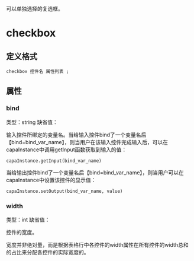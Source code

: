 可以单独选择的复选框。

# checkbox

## 定义格式

	checkbox 控件名 属性列表 ;

## 属性

### bind
类型：string
缺省值：

输入控件所绑定的变量名。当给输入控件bind了一个变量名后【bind=bind_var_name】，则当用户在该输入控件完成输入后，可以在capaInstance中调用getInput函数获取到输入的值：

	capaInstance.getInput(bind_var_name)

当给输出控件bind了一个变量名后【bind=bind_var_name】，则当用户可以在capaInstance中设置该控件的显示值：

	capaInstance.setOutput(bind_var_name, value)

### width
类型：int
缺省值：

控件的宽度。

宽度并非绝对量，而是根据表格行中各控件的width属性在所有控件的width总和的占比来分配各控件的实际宽度的。